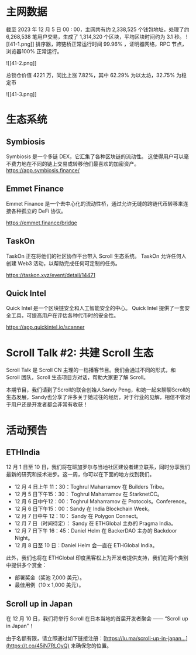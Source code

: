 # 主网数据
截至 2023 年 12 月 5 日 00 : 00，主网共有约  2,338,525 个钱包地址，处理了约  6,268,538 笔用户交易，生成了 1,314,320 个区块，平均区块时间约为 3.1 秒。
![[41-1.png]]
排序器，跨链桥正常运行时间 99.96% ，证明器网络，RPC 节点，浏览器100% 正常运行。

![[41-2.png]]

总锁仓价值 4221 万，同比上涨 7.82%，其中 62.29% 为以太坊，32.75% 为稳定币

![[41-3.png]]

# 生态系统

## Symbiosis
Symbiosis 是一个多链 DEX，它汇集了各种区块链的流动性。 这使得用户可以毫不费力地在不同的链上交易或转移他们最喜欢的加密资产。
https://app.symbiosis.finance/

## Emmet Finance
Emmet Finance 是一个去中心化的流动性桥，通过允许无缝的跨链代币转移来连接各种孤立的 DeFi 协议。

https://emmet.finance/bridge

## TaskOn 
TaskOn 正在将他们的社区协作平台带入 Scroll 生态系统。 TaskOn 允许任何人创建 Web3 活动，以帮助完成任何可定制的任务。

https://taskon.xyz/event/detail/14471

## Quick Intel 
Quick Intel  是一个区块链安全和人工智能安全的中心。 Quick Intel 提供了一套安全工具，可提高用户在评估各种代币时的安全性。

https://app.quickintel.io/scanner


# Scroll Talk #2: 共建 Scroll 生态

Scroll Talk 是 Scroll CN 主理的一档播客节目。我们会通过不同的形式，和 Scroll 团队，Scroll 生态项目方对话，帮助大家更了解 Scroll。

本期节目，我们请到了Scroll的联合创始人Sandy Peng，和她一起来聊聊Scroll的生态发展，Sandy也分享了许多关于她过往的经历，对于行业的见解，相信不管对于用户还是开发者都会非常有收获！


# 活动预告

## ETHIndia
12 月 1 日至 10 日，我们将在班加罗尔与当地社区建设者建立联系，同时分享我们最新的研究和技术进步。这一周，你可以在下面的地方找到我们。

- 12 月 4 日上午 11：30：Toghrul Maharramov 在 Builders Tribe。
- 12 月 5 日下午15：30： Toghrul Maharramov 在 StarknetCC。
- 12 月 6 日中午12：00：Toghrul Maharramov 在 Protocols。Conference。 
- 12 月 6 日下午15：00：Sandy 在 India Blockchain Week。
- 12 月 7 日中午 12：10： Sandy 在 Polygon Connect。
- 12 月 7 日（时间待定）： Sandy 在 ETHGlobal 主办的 Pragma India。
- 12 月 7 日下午 16：45：Daniel Helm 在 BackerDAO 主办的 Backdoor Night。
- 12 月 8 日至 10 日：Daniel Helm 会一直在  ETHGlobal India。

此外，我们也将在 ETHGlobal 印度黑客松上为开发者提供支持，我们在两个类别中提供多个赏金： 
- 部署奖金（奖池 7,000 美元）。 
- 最佳用例（10 x 1,000 美元）。 


## Scroll up in Japan

在 12 月 10 日，我们将举行 Scroll 在日本当地的首届开发者聚会 —— “Scroll up in Japan”！

由于名额有限，请立即通过如下链接注册：[https://lu.ma/scroll-up-in-japan…](https://t.co/45iN7RLOyQ) 来确保您的位置。 